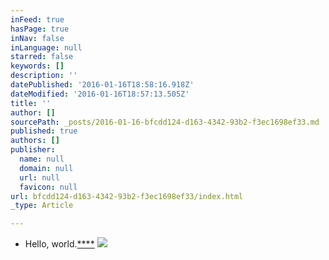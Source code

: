 ```yaml
---
inFeed: true
hasPage: true
inNav: false
inLanguage: null
starred: false
keywords: []
description: ''
datePublished: '2016-01-16T18:58:16.918Z'
dateModified: '2016-01-16T18:57:13.505Z'
title: ''
author: []
sourcePath: _posts/2016-01-16-bfcdd124-d163-4342-93b2-f3ec1698ef33.md
published: true
authors: []
publisher:
  name: null
  domain: null
  url: null
  favicon: null
url: bfcdd124-d163-4342-93b2-f3ec1698ef33/index.html
_type: Article

---
```

* Hello, world.[****][0]
![](https://s3-us-west-2.amazonaws.com/the-grid-img/p/f10d18947a5aeac96f4682b5fde0be9a4cd50eea.jpg)

[0]: null